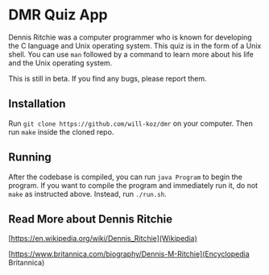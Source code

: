 # DMR Quiz App

Dennis Ritchie was a computer programmer who is known for developing the C language and Unix
operating system. This quiz is in the form of a Unix shell. You can use `man` followed by a command
to learn more about his life and the Unix operating system.

This is still in beta. If you find any bugs, please report them.

## Installation

Run `git clone https://github.com/will-koz/dmr` on your computer. Then run `make` inside the cloned
repo.

## Running

After the codebase is compiled, you can run `java Program` to begin the program. If you want to
compile the program and immediately run it, do not `make` as instructed above. Instead, run
`./run.sh`.

## Read More about Dennis Ritchie

[https://en.wikipedia.org/wiki/Dennis_Ritchie](Wikipedia)

[https://www.britannica.com/biography/Dennis-M-Ritchie](Encyclopedia Britannica)
